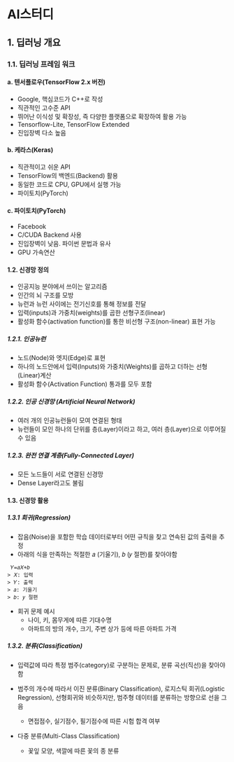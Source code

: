 # AI스터디

## 1. 딥러닝 개요
### 1.1. 딥러닝 프레임 워크

#### a. 텐서플로우(TensorFlow 2.x 버전)
 + Google, 핵심코드가 C++로 작성
 + 직관적인 고수준 API
 + 뛰어난 이식성 및 확장성, 즉 다양한 플랫폼으로 확장하여 활용 가능
 + Tensorflow-Lite, TensorFlow Extended
 + 진입장벽 다소 높음        

#### b. 케라스(Keras)
 + 직관적이고 쉬운 API
 + TensorFlow의 백엔드(Backend) 활용
 + 동일한 코드로 CPU, GPU에서 실행 가능
 + 파이토치(PyTorch)

#### c. 파이토치(PyTorch)
 + Facebook
 + C/CUDA Backend 사용
 + 진입장벽이 낮음. 파이썬 문법과 유사
 + GPU 가속연산

#### 1.2. 신경망 정의
 + 인공지능 분야에서 쓰이는 알고리즘
 + 인간의 뇌 구조를 모방
 + 뉴런과 뉴런 사이에는 전기신호를 통해 정보를 전달
 + 입력(inputs)과 가중치(weights)를 곱한 선형구조(linear)
 + 활성화 함수(activation function)를 통한 비선형 구조(non-linear) 표현 가능

##### 1.2.1. 인공뉴런
 + 노드(Node)와 엣지(Edge)로 표현
 + 하나의 노드안에서 입력(Inputs)와 가중치(Weights)를 곱하고 더하는 선형(Linear)계산
 + 활성화 함수(Activation Function) 통과를 모두 포함

##### 1.2.2. 인공 신경망 (Artificial Neural Network)
 + 여러 개의 인공뉴런들이 모여 연결된 형태
 + 뉴런들이 모인 하나의 단위를 층(Layer)이라고 하고, 여러 층(Layer)으로 이루어질 수 있음

##### 1.2.3. 완전 연결 계층(Fully-Connected Layer)
 + 모든 노드들이 서로 연결된 신경망
 + Dense Layer라고도 불림

#### 1.3. 신경망 활용
##### 1.3.1 회귀(Regression)
 + 잡음(Noise)을 포함한 학습 데이터로부터 어떤 규칙을 찾고 연속된 값의 출력을 추정
 + 아래의 식을 만족하는 적절한  𝑎 (기울기), 𝑏 (𝑦 절편)를 찾아야함

~~~
 𝑌=𝑎𝑋+𝑏 
> 𝑋: 입력
> 𝑌: 출력
> 𝑎: 기울기
> 𝑏: 𝑦 절편
~~~

+ 회귀 문제 예시
  + 나이, 키, 몸무게에 따른 기대수명
  + 아파트의 방의 개수, 크기, 주변 상가 등에 따른 아파트 가격

##### 1.3.2. 분류(Classification)
 + 입력값에 따라 특정 범주(category)로 구분하는 문제로, 분류 곡선(직선)을 찾아야 함

 + 범주의 개수에 따라서 이진 분류(Binary Classification), 로지스틱 회귀(Logistic Regression), 선형회귀와 비슷하지만, 범주형 데이터를 분류하는 방향으로 선을 그음

   + 면접점수, 실기점수, 필기점수에 따른 시험 합격 여부

 + 다중 분류(Multi-Class Classification)
   + 꽃잎 모양, 색깔에 따른 꽃의 종 분류

